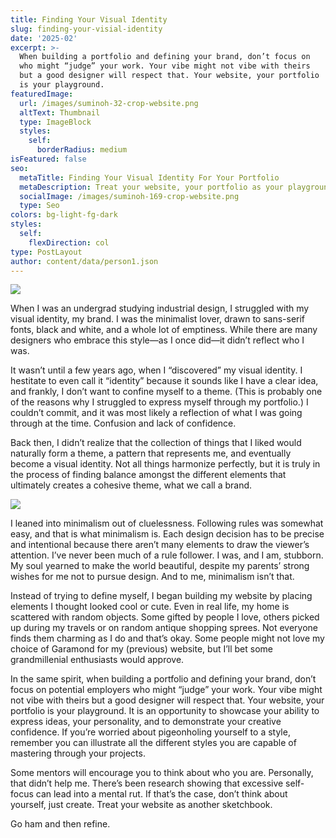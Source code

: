 ```yaml
---
title: Finding Your Visual Identity
slug: finding-your-visial-identity
date: '2025-02'
excerpt: >-
  When building a portfolio and defining your brand, don’t focus on 
  who might “judge” your work. Your vibe might not vibe with theirs 
  but a good designer will respect that. Your website, your portfolio 
  is your playground.
featuredImage:
  url: /images/suminoh-32-crop-website.png
  altText: Thumbnail
  type: ImageBlock
  styles:
    self:
      borderRadius: medium
isFeatured: false
seo:
  metaTitle: Finding Your Visual Identity For Your Portfolio
  metaDescription: Treat your website, your portfolio as your playground.
  socialImage: /images/suminoh-169-crop-website.png
  type: Seo
colors: bg-light-fg-dark
styles:
  self:
    flexDirection: col
type: PostLayout
author: content/data/person1.json
---
```


![](/images/suminoh-169-crop-website.png)

When I was an undergrad studying industrial design, I struggled with my visual identity, my brand. I was the minimalist lover, drawn to sans-serif fonts, black and white, and a whole lot of emptiness. While there are many designers who embrace this style—as I once did—it didn’t reflect who I was.

It wasn’t until a few years ago, when I “discovered” my visual identity. I hestitate to even call it “identity” because it sounds like I have a clear idea, and frankly, I don’t want to confine myself to a theme. (This is probably one of the reasons why I struggled to express myself through my portfolio.) I couldn’t commit, and it was most likely a reflection of what I was going through at the time. Confusion and lack of confidence.

Back then, I didn’t realize that the collection of things that I liked would naturally form a theme, a pattern that represents me, and eventually become a visual identity. Not all things harmonize perfectly, but it is truly in the process of finding balance amongst the different elements that ultimately creates a cohesive theme, what we call a brand.

![](/images/sesame-umbrella.png)

I leaned into minimalism out of cluelessness. Following rules was somewhat easy, and that is what minimalism is. Each design decision has to be precise and intentional because there aren’t many elements to draw the viewer’s attention. I’ve never been much of a rule follower. I was, and I am, stubborn. My soul yearned to make the world beautiful, despite my parents’ strong wishes for me not to pursue design. And to me, minimalism isn’t that.

Instead of trying to define myself, I began building my website by placing elements I thought looked cool or cute. Even in real life, my home is scattered with random objects. Some gifted by people I love, others picked up during my travels or on random antique shopping sprees. Not everyone finds them charming as I do and that’s okay. Some people might not love my choice of Garamond for my (previous) website, but I’ll bet some grandmillenial enthusiasts would approve.

In the same spirit, when building a portfolio and defining your brand, don’t focus on potential employers who might “judge” your work. Your vibe might not vibe with theirs but a good designer will respect that. Your website, your portfolio is your playground. It is an opportunity to showcase your  ability to express ideas, your personality, and to demonstrate your creative confidence. If you’re worried about pigeonholing yourself to a style, remember you can illustrate all the different styles you are capable of mastering through your projects.

Some mentors will encourage you to think about who you are. Personally, that didn’t help me. There’s been research showing that excessive self-focus can lead into a mental rut. If that’s the case, don’t think about yourself, just create. Treat your website as another sketchbook.

Go ham and then refine.